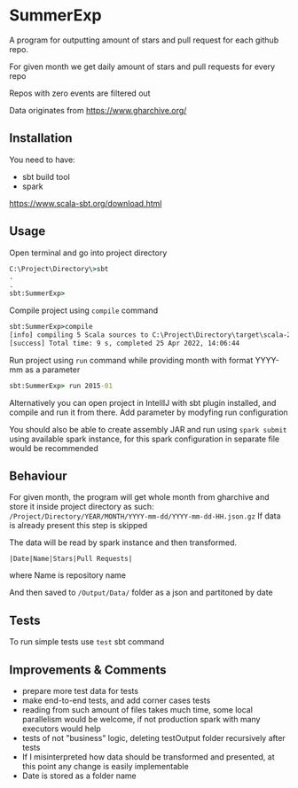 # SummerExp

A program for outputting amount of stars and pull request for each github repo.

For given month we get daily amount of stars and pull requests for every repo

Repos with zero events are filtered out

Data originates from https://www.gharchive.org/ 

## Installation

You need to have:
- sbt build tool
- spark



https://www.scala-sbt.org/download.html

## Usage

Open terminal and go into project directory

```cmd
C:\Project\Directory\>sbt
.
.
sbt:SummerExp>
```
Compile project using ``compile`` command
```cmd 
sbt:SummerExp>compile
[info] compiling 5 Scala sources to C:\Project\Directory\target\scala-2.13\classes ...
[success] Total time: 9 s, completed 25 Apr 2022, 14:06:44
```
Run project using ``run`` command while providing month with format YYYY-mm as a parameter

```cmd
sbt:SummerExp> run 2015-01
```
Alternatively you can open project in IntellIJ with sbt plugin installed, and compile and run it from there.
Add parameter by modyfing run configuration

You should also be able to create assembly JAR and run using ``spark submit`` using available spark instance, for this spark configuration in separate file would be recommended

## Behaviour

For given month, the program will get whole month from gharchive and store it inside project directory as such:
``/Project/Directory/YEAR/MONTH/YYYY-mm-dd/YYYY-mm-dd-HH.json.gz``
If data is already present this step is skipped

The data will be read by spark instance and then transformed.

``|Date|Name|Stars|Pull Requests|``

where Name is repository name

And then saved to ``/Output/Data/`` folder as a json and partitoned by date

## Tests

To run simple tests use ``test`` sbt command

## Improvements & Comments

- prepare more test data for  tests
- make end-to-end tests, and add corner cases tests
- reading from such amount of files takes much time, some local parallelism would be welcome, if not production spark with many executors would help
- tests of not "business" logic, deleting testOutput folder recursively after tests
- If I misinterpreted how data should be transformed and presented, at this point any change is easily implementable
- Date is stored as a folder name
